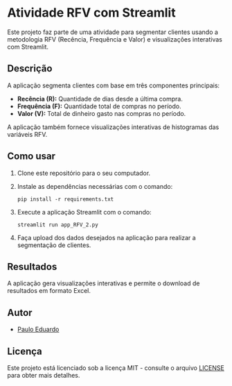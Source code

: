 # Atividade RFV com Streamlit

Este projeto faz parte de uma atividade para segmentar clientes usando a metodologia RFV (Recência, Frequência e Valor) e visualizações interativas com Streamlit.

## Descrição

A aplicação segmenta clientes com base em três componentes principais:

- **Recência (R):** Quantidade de dias desde a última compra.
- **Frequência (F):** Quantidade total de compras no período.
- **Valor (V):** Total de dinheiro gasto nas compras no período.

A aplicação também fornece visualizações interativas de histogramas das variáveis RFV.

## Como usar

1. Clone este repositório para o seu computador.

2. Instale as dependências necessárias com o comando:

    ```shell
    pip install -r requirements.txt
    ```

3. Execute a aplicação Streamlit com o comando:

    ```shell
    streamlit run app_RFV_2.py
    ```

4. Faça upload dos dados desejados na aplicação para realizar a segmentação de clientes.

## Resultados

A aplicação gera visualizações interativas e permite o download de resultados em formato Excel.

## Autor

- [Paulo Eduardo](https://github.com/SeuGitHub)

## Licença

Este projeto está licenciado sob a licença MIT - consulte o arquivo [LICENSE](LICENSE) para obter mais detalhes.

